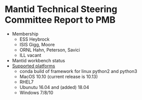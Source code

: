Mantid Technical Steering Committee Report to PMB
=================================================

* Membership
  * ESS Heybrock
  * ISIS Gigg, Moore
  * ORNL Hahn, Peterson, Savici
  * ILL vacant
* Mantid workbench status
* [Supported platforms](http://download.mantidproject.org/)
  * conda build of framework for linux python2 and python3
  * MacOS 10.10 (current release is 10.13)
  * RHEL7
  * Ubunutu 16.04 and (added) 18.04
  * Windows 7/8/10

